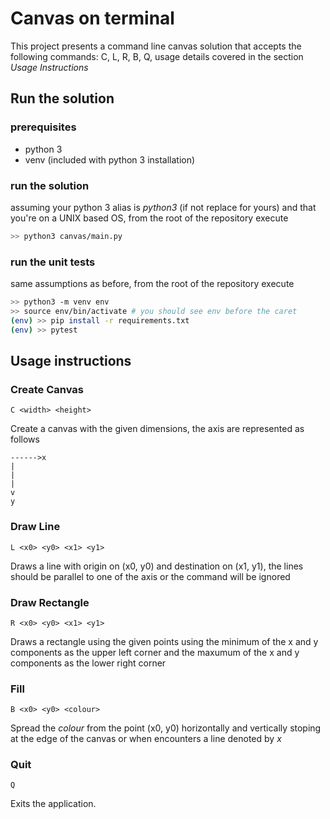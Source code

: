 # Canvas on terminal
This project presents a command line canvas solution that accepts the following commands: C, L, R, B, Q, usage details covered in the section *Usage Instructions*
## Run the solution
### prerequisites
- python 3
- venv (included with python 3 installation)
### run the solution
assuming your python 3 alias is *python3* (if not replace for yours) and that you're on a UNIX based OS, from the root of the repository execute
```bash
>> python3 canvas/main.py
```

### run the unit tests
same assumptions as before, from the root of the repository execute
```bash
>> python3 -m venv env
>> source env/bin/activate # you should see env before the caret
(env) >> pip install -r requirements.txt
(env) >> pytest
```
## Usage instructions
### Create Canvas
`C <width> <height>`

Create a canvas with the given dimensions, the axis are represented as follows
```
------>x
|
|
|
v
y
```
### Draw Line
`L <x0> <y0> <x1> <y1>`

Draws a line with origin on (x0, y0) and destination on (x1, y1), the lines should be parallel to one of the axis or the command will be ignored

### Draw Rectangle
`R <x0> <y0> <x1> <y1>`

Draws a rectangle using the given points using the minimum of the x and y components as the upper left corner and the maxumum of the x and y components as the lower right corner

### Fill
`B <x0> <y0> <colour>`

Spread the *colour* from the point (x0, y0) horizontally and vertically stoping at the edge of the canvas or when encounters a line denoted by *x*

### Quit
`Q`

Exits the application.